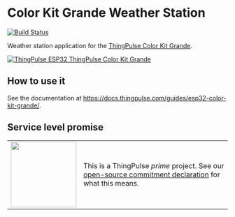 # Color Kit Grande Weather Station

[![Build Status](https://github.com/ThingPulse/esp32-weather-station-touch/actions/workflows/main.yml/badge.svg)](https://github.com/ThingPulse/esp32-weather-station-touch/actions)

Weather station application for the [ThingPulse Color Kit Grande](https://thingpulse.com/product/esp32-wifi-color-display-kit-grande/).

[![ThingPulse ESP32 ThingPulse Color Kit Grande](https://thingpulse.com/wp-content/uploads/2022/10/thingpulse-color-kit-grande.png)](https://thingpulse.com/product/esp32-wifi-color-display-kit-grande/)

## How to use it

See the documentation at https://docs.thingpulse.com/guides/esp32-color-kit-grande/.

## Service level promise

<table><tr><td><img src="https://thingpulse.com/assets/ThingPulse-open-source-prime.png" width="150">
</td><td>This is a ThingPulse <em>prime</em> project. See our <a href="https://thingpulse.com/about/open-source-commitment/">open-source commitment declaration</a> for what this means.</td></tr></table>
